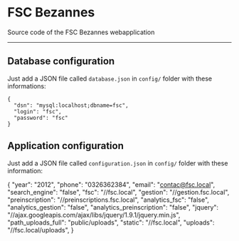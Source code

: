 # FSC Bezannes

Source code of the FSC Bezannes webapplication


***


## Database configuration

Just add a JSON file called `database.json` in `config/`  folder with these informations:


    {
      "dsn": "mysql:localhost;dbname=fsc",
      "login": "fsc",
      "password": "fsc"
    }

## Application configuration

Just add a JSON file called `configuration.json` in `config/` folder with these information:

  {
    "year": "2012",
    "phone": "0326362384",
    "email": "contac@fsc.local",
    "search_engine": "false",
    "fsc": "//fsc.local",
    "gestion": "//gestion.fsc.local",
    "preinscription": "//preinscriptions.fsc.local",
    "analytics_fsc": "false",
    "analytics_gestion": "false",
    "analytics_preinscription": "false",
    "jquery": "//ajax.googleapis.com/ajax/libs/jquery/1.9.1/jquery.min.js",
    "path_uploads_full": "public/uploads",
    "static": "//fsc.local",
    "uploads": "//fsc.local/uploads",
  }